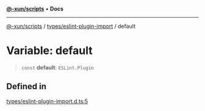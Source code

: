 [**@-xun/scripts**](../../../README.md) • **Docs**

***

[@-xun/scripts](../../../README.md) / [types/eslint-plugin-import](../README.md) / default

# Variable: default

> `const` **default**: `ESLint.Plugin`

## Defined in

[types/eslint-plugin-import.d.ts:5](https://github.com/Xunnamius/xscripts/blob/f84693679e326b03b40dc7577e79e1f4160b286e/types/eslint-plugin-import.d.ts#L5)
